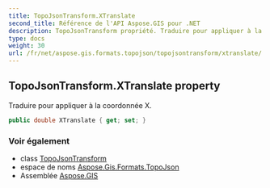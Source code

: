 ```yaml
---
title: TopoJsonTransform.XTranslate
second_title: Référence de l'API Aspose.GIS pour .NET
description: TopoJsonTransform propriété. Traduire pour appliquer à la coordonnée X.
type: docs
weight: 30
url: /fr/net/aspose.gis.formats.topojson/topojsontransform/xtranslate/
---
```

## TopoJsonTransform.XTranslate property

Traduire pour appliquer à la coordonnée X.

```csharp
public double XTranslate { get; set; }
```

### Voir également

* class [TopoJsonTransform](../)
* espace de noms [Aspose.Gis.Formats.TopoJson](../../topojsontransform/)
* Assemblée [Aspose.GIS](../../../)


